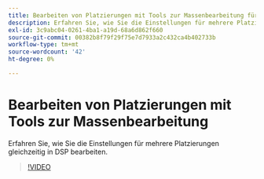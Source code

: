 ```yaml
---
title: Bearbeiten von Platzierungen mit Tools zur Massenbearbeitung für DSP
description: Erfahren Sie, wie Sie die Einstellungen für mehrere Platzierungen gleichzeitig bearbeiten.
exl-id: 3c9abc04-0261-4ba1-a19d-68a6d862f660
source-git-commit: 00382b8f79f29f75e7d7933a2c432ca4b402733b
workflow-type: tm+mt
source-wordcount: '42'
ht-degree: 0%

---
```


# Bearbeiten von Platzierungen mit Tools zur Massenbearbeitung

Erfahren Sie, wie Sie die Einstellungen für mehrere Platzierungen gleichzeitig in DSP bearbeiten.

>[!VIDEO](https://video.tv.adobe.com/v/339205)

